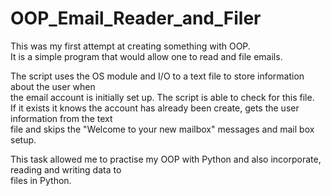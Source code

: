 # OOP_Email_Reader_and_Filer
This was my first attempt at creating something with OOP.  
It is a simple program that would allow one to read and file emails. 

The script uses the OS module and I/O to a text file to store information about the user when  
the email account is initially set up. The script is able to check for this file.  
If it exists it knows the account has already been create, gets the user information from the text  
file and skips the "Welcome to your new mailbox" messages and mail box setup. 

This task allowed me to practise my OOP with Python and also incorporate, reading and writing data to   
files in Python. 

